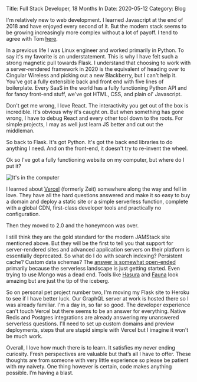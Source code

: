 Title: Full Stack Developer, 18 Months In
Date: 2020-05-12
Category: Blog

I'm relatively new to web development. I learned Javascript at the end of 2018 and have enjoyed every second of it. But the modern stack seems to be growing increasingly more complex without a lot of payoff. I tend to agree with Tom [here](https://macwright.org/2020/05/10/spa-fatigue.html).

In a previous life I was Linux engineer and worked primarily in Python. To say it's my favorite is an understatement. This is why I have felt such a strong magnetic pull towards Flask. I understand that choosing to work with a server-rendered framework in 2020 is the equivalent of heading over to Cingular Wireless and picking out a new Blackberry, but I can't help it. You’ve got a fully extensible back and front end with five lines of boilerplate. Every SaaS in the world has a fully functioning Python API and for fancy front-end stuff, we've got HTML, CSS, and plain ol' Javascript.

Don't get me wrong, I love React. The interactivity you get out of the box is incredible. It's obvious why it's caught on. But when something has gone wrong, I have to debug React and every other tool down to the roots. For simple projects, I may as well just learn JS better and cut out the middleman.

So back to Flask. It's got Python. It's got the back end libraries to do anything I need. And on the front-end, it doesn't try to re-invent the wheel.

Ok so I've got a fully functioning website on my computer, but where do I put it?

![It's in the computer](https://media.giphy.com/media/4cjRNnP4dpMis/giphy.gif)

I learned about [Vercel](vercel.com) (formerly Zeit) somewhere along the way and fell in love. They have all the hard questions answered and make it so easy to buy a domain and deploy a static site or a simple serverless function, complete with a global CDN, first-class developer tools and practically no configuration.

Then they moved to 2.0 and the honeymoon was over.

I still think they are the gold standard for the modern JAMStack site mentioned above. But they will be the first to tell you that support for server-rendered sites and advanced application servers on their platform is essentially deprecated. So what do I do with search indexing? Persistent cache? Custom data schemas? The [answer is somewhat open-ended](https://twitter.com/rauchg/status/1247965620668231680) primarily because the serverless landscape is just getting started. Even trying to use Mongo was a dead end. Tools like [Hasura](https://hasura.io/) and [Fauna](https://fauna.com/) look amazing but are just the tip of the iceberg.

So on personal pet project number two, I'm moving my Flask site to Heroku to see if I have better luck. Our GraphQL server at work is hosted there so I was already familiar. I'm a day in, so far so good. The developer experience can't touch Vercel but there seems to be an answer for everything. Native Redis and Postgres integrations are already answering my unanswered serverless questions. I'll need to set up custom domains and preview deployments, steps that are stupid simple with Vercel but I imagine it won't be much work.

Overall, I love how much there is to learn. It satisfies my never ending curiosity. Fresh perspectives are valuable but that’s all I have to offer. These thoughts are from someone with very little experience so please be patient with my naivety. One thing however is certain, code makes anything possible. I’m having a blast.
